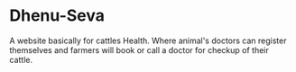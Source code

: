 # Dhenu-Seva
 A website basically for cattles Health. Where animal's doctors can register themselves and farmers will book or call a doctor for checkup of their cattle.
